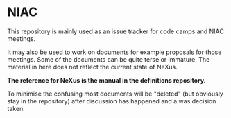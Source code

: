 # NIAC

This repository is mainly used as an issue tracker for code camps and NIAC meetings. 

It may also be used to work on documents for example proposals for those meetings. 
Some of the documents can be quite terse or immature. 
The material in here does not reflect the current state of NeXus.

**The reference for NeXus is the manual in the definitions repository.**

To minimise the confusing most documents will be "deleted" (but obviously stay in the repository) 
after discussion has happened and a was decision taken.
